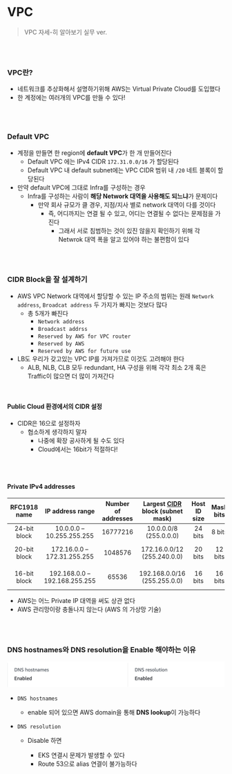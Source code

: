# VPC

> VPC 자세-히 알아보기 실무 ver.

<br>

<br>

### VPC란?

- 네트워크를 추상화해서 설명하기위해 AWS는 Virtual Private Cloud를 도입했다
- 한 계정에는 여러개의 VPC를 만들 수 있다!

<br>

<br>

### Default VPC

- 계정을 만들면 한 region에 **default VPC**가 한 개 만들어진다
  - Default VPC 에는 IPv4 CIDR   `172.31.0.0/16` 가 할당된다
  - Default VPC 내 default subnet에는 VPC CIDR 범위 내 `/20` 네트 블록이 할당된다
- 만약 default VPC에 그대로 Infra를 구성하는 경우
  - Infra를 구성하는 사람이 **해당 Network 대역을 사용해도 되느냐**가 문제이다
    - 만약 회사 규모가 클 경우, 지점/지사 별로 network  대역이 다를 것이다
      - 즉, 어디까지는 연결 될 수 있고, 어디는 연결될 수 없다는 문제점을 가진다
        - 그래서 서로 침범하는 것이 있진 않을지 확인하기 위해 각 Netwrok 대역 폭을 알고 있어야 하는 불편함이 있다

<br>

<br>

### CIDR Block을 잘 설계하기

- AWS VPC Network 대역에서 할당할 수 있는 IP 주소의 범위는 원래 `Network address`, `Broadcat address`  두 가지가 빠지는 것보다 많다
  - 총 5개가 빠진다
    - `Network address`
    - `Broadcast addrss`
    - `Reserved by AWS for VPC router`
    - `Reserved by AWS`
    - `Reserved by AWS for future use`
- LB도 우리가 갖고있는 VPC IP를 가져가므로 이것도 고려해야 한다
  - ALB, NLB, CLB 모두 redundant, HA 구성을 위해 각각 최소 2개 혹은 Traffic이 많으면 더 많이 가져간다

<br>

#### Public Cloud 환경에서의 CIDR 설정

- CIDR은 16으로 설정하자
  - 협소하게 생각하지 말자
    - 나중에 확장 공사하게 될 수도 있다
    - Cloud에서는 16bit가 적절하다!

<br>

<br>

#### Private IPv4 addresses

| RFC1918 name |       IP address range        | Number of addresses | Largest [CIDR](https://en.wikipedia.org/wiki/Classless_Inter-Domain_Routing) block (subnet mask) | Host ID size | Mask bits | *[Classful](https://en.wikipedia.org/wiki/Classful_network)* description[[Note 1\]](https://en.wikipedia.org/wiki/Private_network#cite_note-4) |
| :----------: | :---------------------------: | :-----------------: | :----------------------------------------------------------: | :----------: | :-------: | :----------------------------------------------------------: |
| 24-bit block |   10.0.0.0 – 10.255.255.255   |      16777216       |                    10.0.0.0/8 (255.0.0.0)                    |   24 bits    |  8 bits   |                  **single class A network**                  |
| 20-bit block |  172.16.0.0 – 172.31.255.255  |       1048576       |                 172.16.0.0/12 (255.240.0.0)                  |   20 bits    |  12 bits  |              **16 contiguous class B networks**              |
| 16-bit block | 192.168.0.0 – 192.168.255.255 |        65536        |                 192.168.0.0/16 (255.255.0.0)                 |   16 bits    |  16 bits  |             **256 contiguous class C networks**              |

- AWS는 어느 Private IP 대역을 써도 상관 없다
- AWS 관리망이랑 충돌나지 않는다 (AWS 의 가상망 기술)

<br>

<br>

### DNS hostnames와 DNS resolution을 Enable 해야하는 이유

![dns](../../images/dns.png)

- `DNS hostnames` 

  - enable 되어 있으면 AWS domain을 통해 **DNS lookup**이 가능하다

- `DNS resolution`

  - Disable 하면 

    - EKS 연결시 문제가 발생할 수 있다
    - Route 53으로 alias 연결이 불가능하다

    